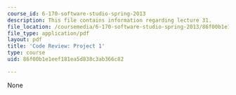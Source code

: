 ```yaml
---
course_id: 6-170-software-studio-spring-2013
description: This file contains information regarding lecture 31.
file_location: /coursemedia/6-170-software-studio-spring-2013/86f00b1e1eef181ea5d838c3ab366c82_MIT6_170S13_31-p1-cod-rw.pdf
file_type: application/pdf
layout: pdf
title: 'Code Review: Project 1'
type: course
uid: 86f00b1e1eef181ea5d838c3ab366c82

---
```

None